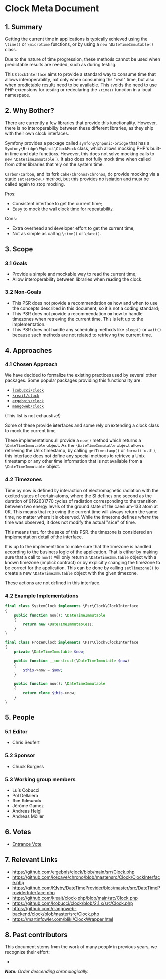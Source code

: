 # Clock Meta Document

## 1. Summary

Getting the current time in applications is typically achieved using the `\time()` or `\microtime` functions, or by using a `new \DateTimeImmutable()` class.

Due to the nature of time progression, these methods cannot be used when predictable results are needed, such as during testing.

This `ClockInterface` aims to provide a standard way to consume time that allows interoperability, not only when consuming the "real" time, but also when predictable results need to be available. This avoids the need to use PHP extensions for testing or redeclaring the `\time()` function in a local namespace.

## 2. Why Bother?

There are currently a few libraries that provide this functionality. However, there is no interoperability between these different libraries, as they ship with their own clock interfaces.

Symfony provides a package called `symfony/phpunit-bridge` that has a `Symfony\Bridge\PhpUnit\ClockMock` class, which allows mocking PHP's built-in time and date functions. However, this does not solve mocking calls to `new \DateTimeImmutable()`. It also does not fully mock time when called from other libraries that rely on the system time.

`Carbon\Carbon`, and its fork `Cake\Chronos\Chronos`, do provide mocking via a static `setTestNow()` method, but this provides no isolation and must be called again to stop mocking.

Pros:

* Consistent interface to get the current time;
* Easy to mock the wall clock time for repeatability.

Cons:

* Extra overhead and developer effort to get the current time;
* Not as simple as calling `\time()` or `\date()`.

## 3. Scope

### 3.1 Goals

* Provide a simple and mockable way to read the current time;
* Allow interoperability between libraries when reading the clock.

### 3.2 Non-Goals

* This PSR does not provide a recommendation on how and when to use the concepts described in this document, so it is not a coding standard;
* This PSR does not provide a recommendation on how to handle timezones when retrieving the current time. This is left up to the implementation.
* This PSR does not handle any scheduling methods like `sleep()` or `wait()` because such methods are not related to retrieving the current time.

## 4. Approaches

### 4.1 Chosen Approach

We have decided to formalize the existing practices used by several other packages. Some popular packages providing this functionality are:

* [`lcobucci/clock`](https://packagist.org/packages/lcobucci/clock)
* [`kreait/clock`](https://packagist.org/packages/kreait/clock)
* [`ergebnis/clock`](https://packagist.org/packages/ergebnis/clock)
* [`mangoweb/clock`](https://packagist.org/packages/mangoweb/clock)

(This list is not exhaustive!)

Some of these provide interfaces and some rely on extending a clock class to mock the current time.

These implementations all provide a `now()` method which returns a `\DateTimeImmutable` object. As the `\DateTimeImmutable` object allows retrieving the Unix timestamp, by calling `getTimestamp()` or `format('u.U')`, this interface does not define any special methods to retrieve a Unix timestamp or any other time information that is not available from a `\DateTimeImmutable` object.

### 4.2 Timezones

Time by now is defined by interaction of electromagnetic radiation with the excited states of certain atoms, where the SI defines one second as the duration of 9192631770 cycles of radiation corresponding to the transition between two energy levels of the ground state of the caesium-133 atom at 0K. This means that retrieving the current time will always return the same time, no matter where it is observed. While the timezone defines *where* the time was observed, it does not modify the actual "slice" of time.

This means that, for the sake of this PSR, the timezone is considered an implementation detail of the interface.

It is up to the implementation to make sure that the timezone is handled according to the business logic of the application. That is either by making sure that a call to `now()` will only return a `\DateTimeImmutable` object with a known timezone (implicit contract) or by explicitly changing the timezone to be correct for the application. This can be done by calling `setTimezone()` to create a new `\DateTimeImmutable` object with the given timezone.

These actions are not defined in this interface.


### 4.2 Example Implementations

```php
final class SystemClock implements \Psr\Clock\ClockInterface
{
    public function now(): \DateTimeImmutable
    {
        return new \DateTimeImmutable();
    }
}

final class FrozenClock implements \Psr\Clock\ClockInterface
{
    private \DateTimeImmutable $now;

    public function __construct(\DateTimeImmutable $now)
    {
        $this->now = $now;
    }

    public function now(): \DateTimeImmutable
    {
        return clone $this->now;
    }
}

```

## 5. People

### 5.1 Editor

 * Chris Seufert

### 5.2 Sponsor

 * Chuck Burgess

### 5.3 Working group members

 * Luís Cobucci
 * Pol Dellaiera
 * Ben Edmunds
 * Jérôme Gamez
 * Andreas Heigl
 * Andreas Möller

## 6. Votes

* [Entrance Vote](https://groups.google.com/g/php-fig/c/hIKqd0an-GI)

## 7. Relevant Links

* https://github.com/ergebnis/clock/blob/main/src/Clock.php
* https://github.com/icecave/chrono/blob/master/src/Clock/ClockInterface.php
* https://github.com/Kdyby/DateTimeProvider/blob/master/src/DateTimeProviderInterface.php
* https://github.com/kreait/clock-php/blob/main/src/Clock.php
* https://github.com/lcobucci/clock/blob/2.1.x/src/Clock.php
* https://github.com/mangoweb-backend/clock/blob/master/src/Clock.php
* https://martinfowler.com/bliki/ClockWrapper.html

## 8. Past contributors

This document stems from the work of many people in previous years, we recognize their effort:

 *
_**Note:** Order descending chronologically._
